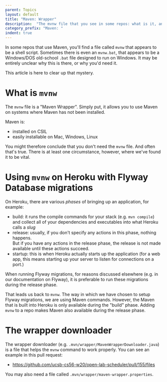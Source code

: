 ```yaml
---
parent: Topics
layout: default
title: "Maven: Wrapper"
description:  "The mvnw file that you see in some repos: what is it, and why do you need it"
category_prefix: "Maven: "
indent: true
---
```


In some repos that use Maven, you'll find a file called `mvnw` that appears to be a shell script.  Sometimes there is even an `mvnw.bat`, that appears
to be a Windows/DOS old-school `.bat` file designed to run on Windows.  It may be entirely unclear why this is there, or why you'd need it.

This article is here to clear up that mystery.

# What is `mvnw`

The `mvnw` file is a "Maven Wrapper".  Simply put, it allows you to use Maven on systems where Maven has not been installed.

Maven is:
* installed on CSIL
* easily installable on Mac, Windows, Linux

You might therefore conclude that you don't need the `mvnw` file.  And often that's true.  There is at least 
one circumstance, however, where we've found it to be vital.

#  Using `mvnw` on Heroku with Flyway Database migrations

On Heroku, there are various *phases* of bringing up an application, for example:

* build: it runs the compile commands for your stack (e.g. `mvn compile`) 
  and collect all of your dependencies and executables into what Heroku calls a *slug*
* release: usually, if you don't specify any actions in this phase, nothing happens.  
  But if you have any actions in the release phase, the release is not made available until these actions succeed.
* startup: this is when Heroku actually starts up the application (for a web app, 
  this means starting up your server to listen for connections on a port.)

When running Flyway migrations, for reasons discussed elsewhere (e.g. in our documentation on Flyway), it is preferable to run these
migrations during the release phase.

That leads us back to `mvnw`.   The way in which we have chosen to setup Flyway migrations, we are using Maven commands.  However, 
the Maven that is built into Heroku is only available during the "build" phase.   Adding `mvnw` to a repo makes Maven also available during
the release phase.


# The wrapper downloader

The wrapper downloader (e.g. `.mvn/wrapper/MavenWrapperDownloader.java`) is a file that helps the `mvnw` command to work properly.  You can see an example in this pull request:

* <https://github.com/ucsb-cs56-w20/open-lab-scheduler/pull/155/files>

You may also need a file called `.mvn/wrapper/maven-wrapper.properties`.




